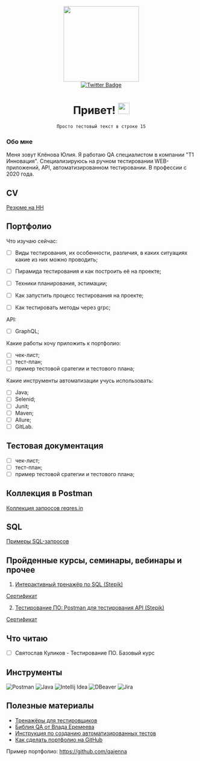 
<div id="header" align="center">
  <img src="https://media.giphy.com/media/JIX9t2j0ZTN9S/giphy.gif" width="200"/>
  
  <div id="badges">
  <a href="https://t.me/JuliaMaple">
    <img src="https://img.shields.io/badge/Telegram-blue?logo=telegram&logoColor=white&style=for-the-badge" alt="Twitter Badge"/>
  </a>
  <h1>
  Привет!
  <img src="https://media.giphy.com/media/hvRJCLFzcasrR4ia7z/giphy.gif" width="30px"/>
</h1>
    
    
    Просто тестовый текст в строке 15
    
</div>
</div>

### Обо мне
Меня зовут Клёнова Юлия. Я работаю QA специалистом в компании "Т1 Инновация". Специализируюсь на ручном тестировании WEB-приложений, API, автоматизированном тестировании. В профессии с 2020 года. 

## CV

[Резюме на HH](https://hh.ru/applicant/resumes/view?resume=95ddb16dff083028f60039ed1f4f6e4e324c5a)

## Портфолио


Что изучаю сейчас: 

- [ ] Виды тестирования, их особенности, различия, в каких ситуациях какие из них можно проводить; 
- [ ] Пирамида тестирования и как построить её на проекте; 
- [ ] Техники планирования, эстимации; 
- [ ] Как запустить процесс тестирования на проекте; 
- [ ] Как тестировать методы через grpc;


API:

- [ ] GraphQL;

Какие работы хочу приложить к портфолио: 

- [ ] чек-лист; 
- [ ] тест-план; 
- [ ] пример тестовой сратегии и тестового плана; 

Какие инструменты автоматизации учусь использовать: 
- [ ] Java; 
- [ ] Selenid; 
- [ ] Junit;
- [ ] Maven;
- [ ] Allure;
- [ ] GitLab.

## Тестовая документация 
- [ ] чек-лист; 
- [ ] тест-план; 
- [ ] пример тестовой сратегии и тестового плана; 

## Коллекция в Postman 

[Коллекция запросов reqres.in](https://github.com/JuliaMaple/JuliaMaple/blob/main/REQRES.postman_collection.json)

## SQL

[Примеры SQL-запросов](https://github.com/JuliaMaple/JuliaMaple/blob/main/SQL%20%D0%B7%D0%B0%D0%BF%D1%80%D0%BE%D1%81%D1%8B)

## Пройденные курсы, семинары, вебинары и прочее

1. [Интерактивный тренажёр по SQL (Stepik)](https://stepik.org/course/63054/syllabus?auth=login)

[Сертификат]()

2. [Тестирование ПО: Postman для тестирования API (Stepik)](https://stepik.org/course/120679/info)

[Сертификат](https://stepik.org/cert/1900972)

## Что читаю

- [ ] Святослав Куликов - Тестирование ПО. Базовый курс

## Инструменты

![Postman](https://user-images.githubusercontent.com/96011528/230082575-242754d6-ee96-4eee-a68a-31c70339af08.png)
![Java](https://user-images.githubusercontent.com/96011528/230082856-db042451-bad7-48c9-a9b8-a460c2c430d3.png)
![Intellij Idea](https://user-images.githubusercontent.com/96011528/230084060-ad0a2c56-a6de-4338-aa64-962e1e0c6090.png)
![DBeaver](https://user-images.githubusercontent.com/96011528/230083887-cdef7809-2f9a-46b5-afb8-e6b1da2cfc32.png)
![Jira](https://user-images.githubusercontent.com/96011528/230083654-88053319-113f-4da4-89a6-3d420c7dcaf6.png)

## Полезные материалы

- [Тренажёры для тестировщиков](https://telegra.ph/Testovye-ploshchadki-dlya-trenirovok-nastoyashchih-nindzya-12-22)
- [Библия QA от Влада Еремеева](https://vladislaveremeev.gitbook.io/qa_bible/)
- [Инструкция по созданию автоматизированных тестов](https://disk.yandex.ru/i/VEtOtG_O9aH32g)
- [Как сделать портфолио на GitHub](https://proglib.io/p/kak-kreativno-oformit-profil-na-github-chtoby-on-privlekal-vnimanie-2022-03-17)

Пример портфолио: 
https://github.com/qajenna


